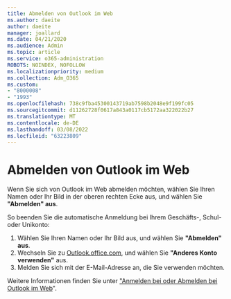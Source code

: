 ```yaml
---
title: Abmelden von Outlook im Web
ms.author: daeite
author: daeite
manager: joallard
ms.date: 04/21/2020
ms.audience: Admin
ms.topic: article
ms.service: o365-administration
ROBOTS: NOINDEX, NOFOLLOW
ms.localizationpriority: medium
ms.collection: Adm_O365
ms.custom:
- "8000008"
- "1993"
ms.openlocfilehash: 738c9fba45300143719ab7598b2048e9f199fc05
ms.sourcegitcommit: d11262728f0617a843a0117cb5172aa322022b27
ms.translationtype: MT
ms.contentlocale: de-DE
ms.lasthandoff: 03/08/2022
ms.locfileid: "63223809"
---
```

# <a name="how-to-sign-out-of-outlook-on-the-web"></a>Abmelden von Outlook im Web

Wenn Sie sich von Outlook im Web abmelden möchten, wählen Sie Ihren Namen oder Ihr Bild in der oberen rechten Ecke aus, und wählen Sie **"Abmelden" aus**.

So beenden Sie die automatische Anmeldung bei Ihrem Geschäfts-, Schul- oder Unikonto:

1. Wählen Sie Ihren Namen oder Ihr Bild aus, und wählen Sie **"Abmelden" aus**.
1. Wechseln Sie zu [Outlook.office.com](https://outlook.office.com/), und wählen Sie **"Anderes Konto verwenden"** aus.
1. Melden Sie sich mit der E-Mail-Adresse an, die Sie verwenden möchten.

Weitere Informationen finden Sie unter ["Anmelden bei oder Abmelden bei Outlook im Web](https://support.office.com/article/763fab4d-0138-4814-b450-37fc286bcb79)".